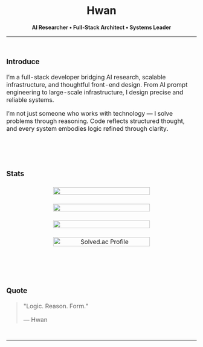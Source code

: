 <h1 align="center">Hwan</h1>
<p align="center"><b>AI Researcher • Full-Stack Architect • Systems Leader</b></p>
<table align="center" style="border-collapse:collapse;width:100%;max-width:720px;">
  <tr>
    <td style="padding:28px 0;">
      <h3>Introduce</h3>
      <p>I’m a full-stack developer bridging AI research, scalable infrastructure, and thoughtful front-end design. From AI prompt engineering to large-scale infrastructure, I design precise and reliable systems.</p>
      <p>I’m not just someone who works with technology — I solve problems through reasoning. Code reflects structured thought, and every system embodies logic refined through clarity.</p>
    </td>
  </tr>
  <tr>
    <td style="padding:28px 0;">
      <h3>Stats</h3>
      <p align="center" style="margin:24px 0;">
        <img src="https://github-readme-streak-stats.herokuapp.com?user=667700996&theme=github-dark-blue&background=0d1117&ring=58a6ff&fire=58a6ff&currStreakLabel=58a6ff&sideLabels=c9d1d9&dates=c9d1d9&currStreakNum=c9d1d9&sideNums=c9d1d9&hide_border=true&count_private=true" style="width:80%;max-width:320px;">
      </p>
      <p align="center" style="margin:24px 0;">
        <img src="https://github-readme-stats.vercel.app/api/top-langs?username=667700996&layout=compact&langs_count=4&hide=scss,MDX,css&theme=github_dark&bg_color=0d1117&title_color=58a6ff&text_color=c9d1d9&hide_border=true" style="width:80%;max-width:320px;">
      </p>
      <p align="center" style="margin:24px 0;">
        <img src="https://github-readme-stats.vercel.app/api?username=667700996&show_icons=true&include_all_commits=true&count_private=true&hide=prs,issues,contribs&theme=github_dark&bg_color=0d1117&title_color=58a6ff&text_color=c9d1d9&icon_color=58a6ff&hide_border=true" style="width:80%;max-width:320px;">
      </p>
      <p align="center" style="margin:24px 0;">
        <a href="https://solved.ac/667700996">
          <img src="http://mazassumnida.wtf/api/generate_badge?boj=667700996" alt="Solved.ac Profile" style="width:80%;max-width:320px;">
        </a>
      </p>
    </td>
  </tr>
  <tr>
    <td style="padding:28px 0;">
      <h3>Quote</h3>
      <blockquote>
        <p>"Logic. Reason. Form."</p>
        <p>— Hwan</p>
      </blockquote>
    </td>
  </tr>
</table>
